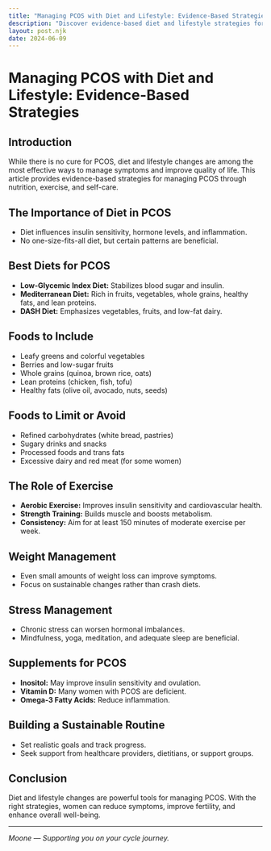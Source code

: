 ```yaml
---
title: "Managing PCOS with Diet and Lifestyle: Evidence-Based Strategies"
description: "Discover evidence-based diet and lifestyle strategies for managing PCOS, including nutrition, exercise, and self-care tips."
layout: post.njk
date: 2024-06-09
---
```


# Managing PCOS with Diet and Lifestyle: Evidence-Based Strategies

## Introduction

While there is no cure for PCOS, diet and lifestyle changes are among the most effective ways to manage symptoms and improve quality of life. This article provides evidence-based strategies for managing PCOS through nutrition, exercise, and self-care.

## The Importance of Diet in PCOS

- Diet influences insulin sensitivity, hormone levels, and inflammation.
- No one-size-fits-all diet, but certain patterns are beneficial.

## Best Diets for PCOS

- **Low-Glycemic Index Diet:** Stabilizes blood sugar and insulin.
- **Mediterranean Diet:** Rich in fruits, vegetables, whole grains, healthy fats, and lean proteins.
- **DASH Diet:** Emphasizes vegetables, fruits, and low-fat dairy.

## Foods to Include

- Leafy greens and colorful vegetables
- Berries and low-sugar fruits
- Whole grains (quinoa, brown rice, oats)
- Lean proteins (chicken, fish, tofu)
- Healthy fats (olive oil, avocado, nuts, seeds)

## Foods to Limit or Avoid

- Refined carbohydrates (white bread, pastries)
- Sugary drinks and snacks
- Processed foods and trans fats
- Excessive dairy and red meat (for some women)

## The Role of Exercise

- **Aerobic Exercise:** Improves insulin sensitivity and cardiovascular health.
- **Strength Training:** Builds muscle and boosts metabolism.
- **Consistency:** Aim for at least 150 minutes of moderate exercise per week.

## Weight Management

- Even small amounts of weight loss can improve symptoms.
- Focus on sustainable changes rather than crash diets.

## Stress Management

- Chronic stress can worsen hormonal imbalances.
- Mindfulness, yoga, meditation, and adequate sleep are beneficial.

## Supplements for PCOS

- **Inositol:** May improve insulin sensitivity and ovulation.
- **Vitamin D:** Many women with PCOS are deficient.
- **Omega-3 Fatty Acids:** Reduce inflammation.

## Building a Sustainable Routine

- Set realistic goals and track progress.
- Seek support from healthcare providers, dietitians, or support groups.

## Conclusion

Diet and lifestyle changes are powerful tools for managing PCOS. With the right strategies, women can reduce symptoms, improve fertility, and enhance overall well-being.

---

*Moone — Supporting you on your cycle journey.* 